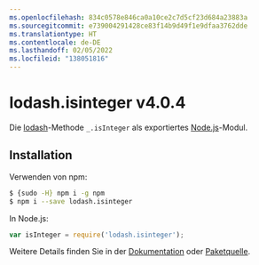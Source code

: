 ```yaml
---
ms.openlocfilehash: 834c0578e846ca0a10ce2c7d5cf23d684a23883a
ms.sourcegitcommit: e739004291428ce83f14b9d49f1e9dfaa3762dde
ms.translationtype: HT
ms.contentlocale: de-DE
ms.lasthandoff: 02/05/2022
ms.locfileid: "138051816"
---
```

# <a name="lodashisinteger-v404"></a>lodash.isinteger v4.0.4

Die [lodash](https://lodash.com/)-Methode `_.isInteger` als exportiertes [Node.js](https://nodejs.org/)-Modul.

## <a name="installation"></a>Installation

Verwenden von npm:
```bash
$ {sudo -H} npm i -g npm
$ npm i --save lodash.isinteger
```

In Node.js:
```js
var isInteger = require('lodash.isinteger');
```

Weitere Details finden Sie in der [Dokumentation](https://lodash.com/docs#isInteger) oder [Paketquelle](https://github.com/lodash/lodash/blob/4.0.4-npm-packages/lodash.isinteger).
